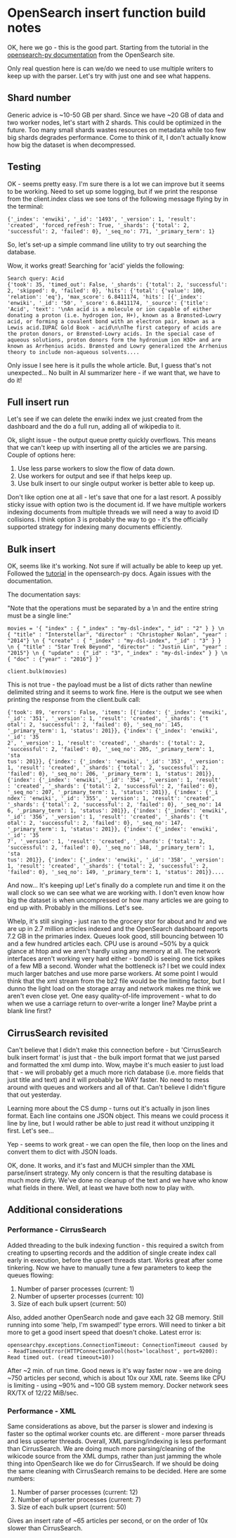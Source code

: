 # OpenSearch insert function build notes

OK, here we go - this is the good part. Starting from the tutorial in the [opensearch-py documentation](https://opensearch.org/docs/latest/clients/python-low-level/) from the OpenSearch site.

Only real question here is can we/do we need to use multiple writers to keep up with the parser. Let's try with just one and see what happens.

## Shard number

Generic advice is ~10-50 GB per shard. Since we have ~20 GB of data and two worker nodes, let's start with 2 shards. This could be optimized in the future. Too many small shards wastes resources on metadata while too few big shards degrades performance. Come to think of it, I don't actually know how big the dataset is when decompressed.

## Testing

OK - seems pretty easy. I'm sure there is a lot we can improve but it seems to be working. Need to set up some logging, but if we print the response from the client.index class we see tons of the following message flying by in the terminal:

```text
{'_index': 'enwiki', '_id': '1493', '_version': 1, 'result': 'created', 'forced_refresh': True, '_shards': {'total': 2, 'successful': 2, 'failed': 0}, '_seq_no': 771, '_primary_term': 1}
```

So, let's set-up a simple command line utility to try out searching the database.

Wow, it works great! Searching for 'acid' yields the following:

```text
Search query: Acid
{'took': 35, 'timed_out': False, '_shards': {'total': 2, 'successful': 2, 'skipped': 0, 'failed': 0}, 'hits': {'total': {'value': 100, 'relation': 'eq'}, 'max_score': 6.8411174, 'hits': [{'_index': 'enwiki', '_id': '50', '_score': 6.8411174, '_source': {'title': 'Acid', 'text': '\nAn acid is a molecule or ion capable of either donating a proton (i.e. hydrogen ion, H+), known as a Brønsted-Lowry acid, or forming a covalent bond with an electron pair, known as a Lewis acid.IUPAC Gold Book - acid\n\nThe first category of acids are the proton donors, or Brønsted-Lowry acids. In the special case of aqueous solutions, proton donors form the hydronium ion H3O+ and are known as Arrhenius acids. Brønsted and Lowry generalized the Arrhenius theory to include non-aqueous solvents....
```

Only issue I see here is it pulls the whole article. But, I guess that's not unexpected... No built in AI summarizer here - if we want that, we have to do it!

## Full insert run

Let's see if we can delete the enwiki index we just created from the dashboard and the do a full run, adding all of wikipedia to it.

Ok, slight issue - the output queue pretty quickly overflows. This means that we can't keep up with inserting all of the articles we are parsing. Couple of options here:

1. Use less parse workers to slow the flow of data down.
2. Use workers for output and see if that helps keep up.
3. Use bulk insert to our single output worker is better able to keep up.

Don't like option one at all - let's save that one for a last resort. A possibly sticky issue with option two is the document id. If we have multiple workers indexing documents from multiple threads we will need a way to avoid ID collisions. I think option 3 is probably the way to go - it's the officially supported strategy for indexing many documents efficiently.

## Bulk insert

OK, seems like it's working. Not sure if will actually be able to keep up yet. Followed the [tutorial](https://opensearch.org/docs/latest/clients/python-low-level/) in the opensearch-py docs. Again issues with the documentation.

The documentation says:

"Note that the operations must be separated by a \n and the entire string must be a single line:"

```text
movies = '{ "index" : { "_index" : "my-dsl-index", "_id" : "2" } } \n { "title" : "Interstellar", "director" : "Christopher Nolan", "year" : "2014"} \n { "create" : { "_index" : "my-dsl-index", "_id" : "3" } } \n { "title" : "Star Trek Beyond", "director" : "Justin Lin", "year" : "2015"} \n { "update" : {"_id" : "3", "_index" : "my-dsl-index" } } \n { "doc" : {"year" : "2016"} }'

client.bulk(movies)
```

This is not true - the payload must be a list of dicts rather than newline delimited string and it seems to work fine. Here is the output we see when printing the response from the client.bulk call:

```text
{'took': 89, 'errors': False, 'items': [{'index': {'_index': 'enwiki', '_id': '351', '_version': 1, 'result': 'created', '_shards': {'t
otal': 2, 'successful': 2, 'failed': 0}, '_seq_no': 145, '_primary_term': 1, 'status': 201}}, {'index': {'_index': 'enwiki', '_id': '35
2', '_version': 1, 'result': 'created', '_shards': {'total': 2, 'successful': 2, 'failed': 0}, '_seq_no': 205, '_primary_term': 1, 'sta
tus': 201}}, {'index': {'_index': 'enwiki', '_id': '353', '_version': 1, 'result': 'created', '_shards': {'total': 2, 'successful': 2, 
'failed': 0}, '_seq_no': 206, '_primary_term': 1, 'status': 201}}, {'index': {'_index': 'enwiki', '_id': '354', '_version': 1, 'result'
: 'created', '_shards': {'total': 2, 'successful': 2, 'failed': 0}, '_seq_no': 207, '_primary_term': 1, 'status': 201}}, {'index': {'_i
ndex': 'enwiki', '_id': '355', '_version': 1, 'result': 'created', '_shards': {'total': 2, 'successful': 2, 'failed': 0}, '_seq_no': 14
6, '_primary_term': 1, 'status': 201}}, {'index': {'_index': 'enwiki', '_id': '356', '_version': 1, 'result': 'created', '_shards': {'t
otal': 2, 'successful': 2, 'failed': 0}, '_seq_no': 147, '_primary_term': 1, 'status': 201}}, {'index': {'_index': 'enwiki', '_id': '35
7', '_version': 1, 'result': 'created', '_shards': {'total': 2, 'successful': 2, 'failed': 0}, '_seq_no': 148, '_primary_term': 1, 'sta
tus': 201}}, {'index': {'_index': 'enwiki', '_id': '358', '_version': 1, 'result': 'created', '_shards': {'total': 2, 'successful': 2, 
'failed': 0}, '_seq_no': 149, '_primary_term': 1, 'status': 201}}....
```

And now... It's keeping up! Let's finally do a complete run and time it on the wall clock so we can see what we are working with. I don't even know how big the dataset is when uncompressed or how many articles we are going to end up with. Probably in the millions. Let's see.

Whelp, it's still singing - just ran to the grocery stor for about and hr and we are up in 2.7 million articles indexed and the OpenSearch dashboard reports 7.2 GB in the primaries index. Queues look good, still bouncing between 10 and a few hundred articles each. CPU use is around ~50% by a quick glance at htop and we aren't hardly using any memory at all. The network interfaces aren't working very hard either - bond0 is seeing one tick spikes of a few MB a second. Wonder what the bottleneck is? I bet we could index much larger batches and use more parse workers. At some point I would think that the xml stream from the bz2 file would be the limiting factor, but I dunno the light load on the storage array and network makes me think we aren't even close yet. One easy quality-of-life improvement - what to do when we use a carriage return to over-write a longer line? Maybe print a blank line first?

## CirrusSearch revisited

Can't believe that I didn't make this connection before - but 'CirrusSearch bulk insert format' is just that - the bulk import format that we just parsed and formatted the xml dump into. Wow, maybe it's much easier to just load that - we will probably get a much more rich database (i.e. more fields that just title and text) and it will probably be WAY faster. No need to mess around with queues and workers and all of that. Can't believe I didn't figure that out yesterday.

Learning more about the CS dump - turns out it's actually in json lines format. Each line contains one JSON object. This means we could process it line by line, but I would rather be able to just read it without unzipping it first. Let's see...

Yep - seems to work great - we can open the file, then loop on the lines and convert them to dict with JSON loads.

OK, done. It works, and it's fast and MUCH simpler than the XML parse/insert strategy. My only concern is that the resulting database is much more dirty. We've done no cleanup of the text and we have who know what fields in there. Well, at least we have both now to play with.

## Additional considerations

### Performance - CirrusSearch

Added threading to the bulk indexing function - this required a switch from creating to upserting records and the addition of single create index call early in execution, before the upsert threads start. Works great after some tinkering. Now we have to manually tune a few parameters to keep the queues flowing:

1. Number of parser processes (current: 1)
2. Number of upserter processes (current: 10)
3. Size of each bulk upsert (current: 50)

Also, added another OpenSearch node and gave each 32 GB memory. Still running into some 'help, I'm swamped!' type errors. Will need to tinker a bit more to get a good insert speed that doesn't choke. Latest error is:

```text
opensearchpy.exceptions.ConnectionTimeout: ConnectionTimeout caused by - ReadTimeoutError(HTTPConnectionPool(host='localhost', port=9200): Read timed out. (read timeout=10))
```

After ~2 min. of run time. Good news is it's way faster now - we are doing ~750 articles per second, which is about 10x our XML rate. Seems like CPU is limiting - using ~90% and ~100 GB system memory. Docker network sees RX/TX of 12/22 MiB/sec.

### Performance - XML

Same considerations as above, but the parser is slower and indexing is faster so the optimal worker counts etc. are different - more parser threads and less upserter threads. Overall, XML parsing/indexing is less performant than CirrusSearch. We are doing much more parsing/cleaning of the wikicode source from the XML dumps, rather than just jamming the whole thing into OpenSearch like we do for CirrusSearch. If we should be doing the same cleaning with CirrusSearch remains to be decided. Here are some numbers:

1. Number of parser processes (current: 12)
2. Number of upserter processes (current: 7)
3. Size of each bulk upsert (current: 50)

Gives an insert rate of ~65 articles per second, or on the order of 10x slower than CirrusSearch.
